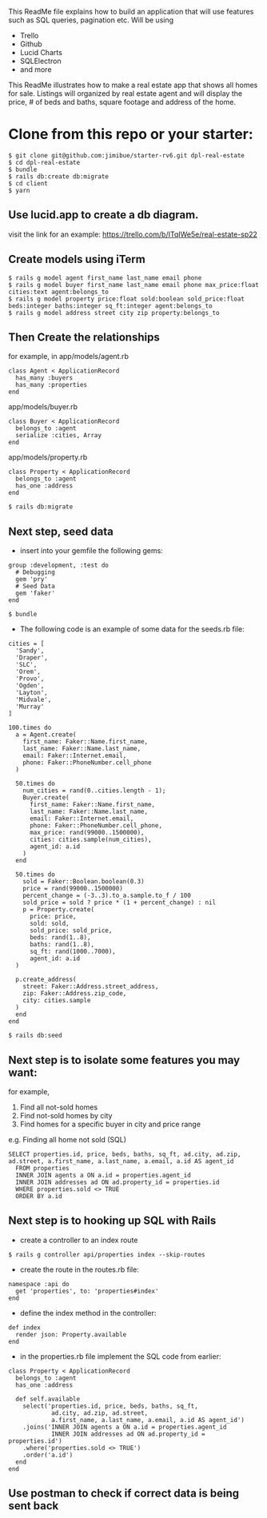 This ReadMe file explains how to build an application that will use features such as SQL queries, pagination etc. 
Will be using 
- Trello
- Github
- Lucid Charts
- SQLElectron
- and more

This ReadMe illustrates how to make a real estate app that shows all homes for sale. Listings will organized by real estate agent and will display the price, # of beds and baths, square footage and address of the home. 
# Clone from this repo or your starter: 

```
$ git clone git@github.com:jimibue/starter-rv6.git dpl-real-estate
$ cd dpl-real-estate
$ bundle
$ rails db:create db:migrate
$ cd client
$ yarn

```

## Use lucid.app to create a db diagram. 

visit the link for an example: 
https://trello.com/b/ITqIWe5e/real-estate-sp22


## Create models using iTerm

```
$ rails g model agent first_name last_name email phone
$ rails g model buyer first_name last_name email phone max_price:float cities:text agent:belongs_to
$ rails g model property price:float sold:boolean sold_price:float beds:integer baths:integer sq_ft:integer agent:belongs_to
$ rails g model address street city zip property:belongs_to
```

## Then Create the relationships 

for example, in app/models/agent.rb
```
class Agent < ApplicationRecord
  has_many :buyers
  has_many :properties
end
```
app/models/buyer.rb

```
class Buyer < ApplicationRecord
  belongs_to :agent
  serialize :cities, Array
end

```
app/models/property.rb

```
class Property < ApplicationRecord
  belongs_to :agent
  has_one :address
end
```

```
$ rails db:migrate
```

## Next step, seed data 
* insert into your gemfile the following gems: 
```
group :development, :test do
  # Debugging
  gem 'pry'
  # Seed Data
  gem 'faker'
end
```
```
$ bundle

```
* The following code is an example of some data for the seeds.rb file: 

```
cities = [
  'Sandy',
  'Draper',
  'SLC',
  'Orem',
  'Provo',
  'Ogden',
  'Layton',
  'Midvale',
  'Murray'
]

100.times do
  a = Agent.create(
    first_name: Faker::Name.first_name,
    last_name: Faker::Name.last_name,
    email: Faker::Internet.email,
    phone: Faker::PhoneNumber.cell_phone
  )

  50.times do
    num_cities = rand(0..cities.length - 1);
    Buyer.create(
      first_name: Faker::Name.first_name,
      last_name: Faker::Name.last_name,
      email: Faker::Internet.email,
      phone: Faker::PhoneNumber.cell_phone,
      max_price: rand(99000..1500000),
      cities: cities.sample(num_cities),
      agent_id: a.id
    )
  end
  
  50.times do
    sold = Faker::Boolean.boolean(0.3)
    price = rand(99000..1500000)
    percent_change = (-3..3).to_a.sample.to_f / 100
    sold_price = sold ? price * (1 + percent_change) : nil
    p = Property.create(
      price: price,
      sold: sold,
      sold_price: sold_price,
      beds: rand(1..8),
      baths: rand(1..8),
      sq_ft: rand(1000..7000),
      agent_id: a.id
  )
  
  p.create_address(
    street: Faker::Address.street_address,
    zip: Faker::Address.zip_code,
    city: cities.sample
  )
  end
end
```
```
$ rails db:seed
```

## Next step is to isolate some features you may want:
for example,
1. Find all not-sold homes
2. Find not-sold homes by city
3. Find homes for a specific buyer in city and price range 


e.g. Finding all home not sold (SQL)
```
SELECT properties.id, price, beds, baths, sq_ft, ad.city, ad.zip, ad.street, a.first_name, a.last_name, a.email, a.id AS agent_id
  FROM properties
  INNER JOIN agents a ON a.id = properties.agent_id
  INNER JOIN addresses ad ON ad.property_id = properties.id
  WHERE properties.sold <> TRUE
  ORDER BY a.id
  ```

  ## Next step is to hooking up SQL with Rails
  - create a controller to an index route
  ```
  $ rails g controller api/properties index --skip-routes
 ```

- create the route in the routes.rb file: 
```
namespace :api do
  get 'properties', to: 'properties#index'
end
```

- define the index method in the controller:
```
def index
  render json: Property.available
end
```

* in the properties.rb file implement the SQL code from earlier: 
```
class Property < ApplicationRecord
  belongs_to :agent
  has_one :address

  def self.available
    select('properties.id, price, beds, baths, sq_ft,
            ad.city, ad.zip, ad.street,
            a.first_name, a.last_name, a.email, a.id AS agent_id')
    .joins('INNER JOIN agents a ON a.id = properties.agent_id
            INNER JOIN addresses ad ON ad.property_id = properties.id')
    .where('properties.sold <> TRUE')
    .order('a.id')
  end
end
```

## Use postman to check if correct data is being sent back




